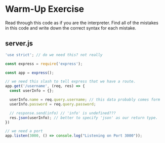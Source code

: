 # Warm-Up Exercise

Read through this code as if you are the interpreter. Find all of the mistakes in this code and write down the correct syntax for each mistake.

## server.js

```js
'use strict'; // do we need this? not really

const express = require('express');

const app = express();

// we need this slash to tell express that we have a route.
app.get('/username', (req, res) => {
  const userInfo = {};

  userInfo.name = req.query.username; // this data probably comes form the request query parameters
  userInfo.password = req.query.password;

  // response.send(info) // 'info' is undefined???
  res.json(userInfo); // better to specify 'json' as our return type.
})

// we need a port
app.listen(3000, () => console.log("Listening on Port 3000"));
```
